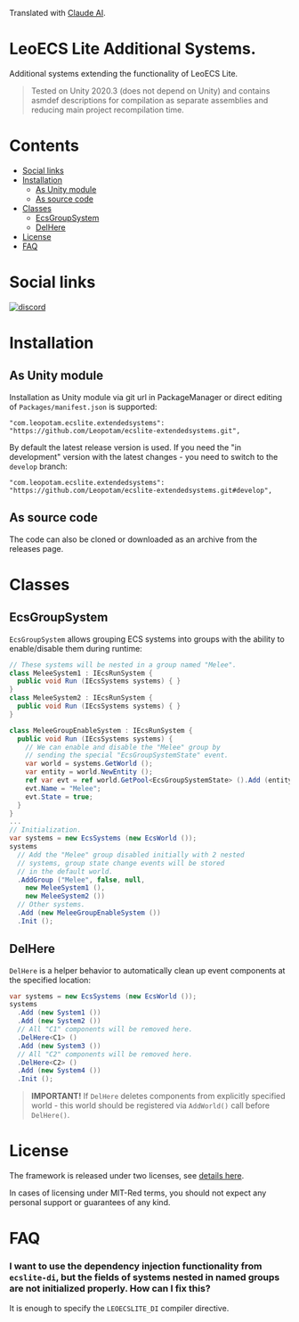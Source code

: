 Translated with [Claude AI](https://claude.ai).


# LeoECS Lite Additional Systems.
Additional systems extending the functionality of LeoECS Lite.

> Tested on Unity 2020.3 (does not depend on Unity) and contains asmdef descriptions for compilation as separate assemblies and reducing main project recompilation time.

# Contents
* [Social links](#social-links)  
* [Installation](#installation)
  * [As Unity module](#as-unity-module)
  * [As source code](#as-source-code)
* [Classes](#classes)
  * [EcsGroupSystem](#ecsgroupsystem)
  * [DelHere](#delhere)
* [License](#license)
* [FAQ](#faq)

# Social links
[![discord](https://img.shields.io/discord/404358247621853185.svg?label=enter%20discord%20server&style=for-the-badge&logo=discord)](https://discord.gg/5GZVde6)

# Installation

## As Unity module 
Installation as Unity module via git url in PackageManager or direct editing of `Packages/manifest.json` is supported:
```
"com.leopotam.ecslite.extendedsystems": "https://github.com/Leopotam/ecslite-extendedsystems.git",
```
By default the latest release version is used. If you need the "in development" version with the latest changes - you need to switch to the `develop` branch:
```
"com.leopotam.ecslite.extendedsystems": "https://github.com/Leopotam/ecslite-extendedsystems.git#develop",
```

## As source code
The code can also be cloned or downloaded as an archive from the releases page.

# Classes

## EcsGroupSystem
`EcsGroupSystem` allows grouping ECS systems into groups with the ability to enable/disable them during runtime:
```c# 
// These systems will be nested in a group named "Melee".
class MeleeSystem1 : IEcsRunSystem {
  public void Run (IEcsSystems systems) { }
}
class MeleeSystem2 : IEcsRunSystem {
  public void Run (IEcsSystems systems) { }  
}

class MeleeGroupEnableSystem : IEcsRunSystem {
  public void Run (IEcsSystems systems) {
    // We can enable and disable the "Melee" group by 
    // sending the special "EcsGroupSystemState" event.  
    var world = systems.GetWorld ();
    var entity = world.NewEntity ();
    ref var evt = ref world.GetPool<EcsGroupSystemState> ().Add (entity);
    evt.Name = "Melee";
    evt.State = true;
  }
}
...
// Initialization.
var systems = new EcsSystems (new EcsWorld ());
systems
  // Add the "Melee" group disabled initially with 2 nested
  // systems, group state change events will be stored 
  // in the default world.
  .AddGroup ("Melee", false, null, 
    new MeleeSystem1 (),
    new MeleeSystem2 ())
  // Other systems.  
  .Add (new MeleeGroupEnableSystem ())
  .Init ();
```

## DelHere
`DelHere` is a helper behavior to automatically clean up event components at the specified location:
```c#
var systems = new EcsSystems (new EcsWorld ());
systems
  .Add (new System1 ()) 
  .Add (new System2 ())
  // All "C1" components will be removed here.
  .DelHere<C1> () 
  .Add (new System3 ())
  // All "C2" components will be removed here.
  .DelHere<C2> ()
  .Add (new System4 ())
  .Init ();
```
> **IMPORTANT!** If `DelHere` deletes components from explicitly specified world - this world should be registered via `AddWorld()` call before `DelHere()`.

# License
The framework is released under two licenses, see [details here](./LICENSE.md).

In cases of licensing under MIT-Red terms, you should not expect any personal support or guarantees of any kind.

# FAQ

### I want to use the dependency injection functionality from `ecslite-di`, but the fields of systems nested in named groups are not initialized properly. How can I fix this?

It is enough to specify the `LEOECSLITE_DI` compiler directive.

